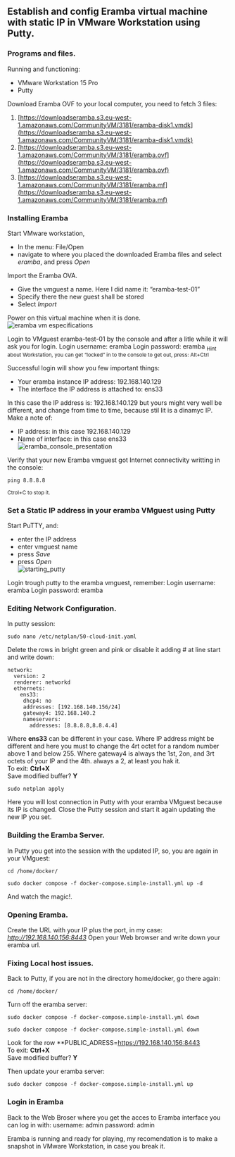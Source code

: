 ## Establish and config Eramba virtual machine with static IP in VMware Workstation using Putty.

### Programs and files.
Running and functioning:
- VMware Workstation 15 Pro
- Putty

Download Eramba OVF to your local computer, you need to fetch 3 files:
1.	[https://downloadseramba.s3.eu-west-1.amazonaws.com/CommunityVM/3181/eramba-disk1.vmdk](https://downloadseramba.s3.eu-west-1.amazonaws.com/CommunityVM/3181/eramba-disk1.vmdk)
2.	[https://downloadseramba.s3.eu-west-1.amazonaws.com/CommunityVM/3181/eramba.ovf](https://downloadseramba.s3.eu-west-1.amazonaws.com/CommunityVM/3181/eramba.ovf)
3.	[https://downloadseramba.s3.eu-west-1.amazonaws.com/CommunityVM/3181/eramba.mf](https://downloadseramba.s3.eu-west-1.amazonaws.com/CommunityVM/3181/eramba.mf)


### Installing Eramba 
Start VMware workstation, 
- In the menu: File/Open 
- navigate to where you placed the downloaded Eramba files and select *eramba*, and press *Open*

Import the Eramba OVA.
- Give the vmguest a name. Here I did name it: “eramba-test-01”
- Specify there the new guest shall be stored
- Select *Import*

Power on this virtual machine when it is done.<br>
![eramba vm especifications](https://github.com/DoriCastilla/Eramba-virtual-machine/assets/170856411/dcb795f9-f5ea-42f3-be26-be1555ba8e82)

Login to VMguest eramba-test-01 by the console and after a litle while it will ask you for login.
Login username: eramba
Login password: eramba 
<sub>Hint about Workstation, you can get “locked” in to the console to get out, press: Alt+Ctrl</sub>

Successful login will show you few important things:
- Your eramba instance IP address: 192.168.140.129
- The interface the IP address is attached to: ens33

In this case the IP address is: 192.168.140.129  but yours might very well be different, and change from time to time, because stil lit is a dinamyc IP.  
Make a note of: 
- IP address: in this case 192.168.140.129
- Name of interface: in this case ens33<br>
 ![eramba_console_presentation](https://github.com/DoriCastilla/Eramba-virtual-machine/assets/170856411/9d946e5b-c300-43d1-bb12-4962a6ebde3c)

Verify that your new Eramba vmguest got Internet connectivity writting in the console: 
```
ping 8.8.8.8
```
<sub>Ctrol+C to stop it.</sub>

### Set a Static IP address in your eramba VMguest using Putty

Start PuTTY, and:
- enter the IP address 
- enter vmguest name
- press *Save*
- press *Open*<br>
![starting_putty](https://github.com/DoriCastilla/Eramba-virtual-machine/assets/170856411/50df4e01-a969-43cf-8ee7-1f5732cd2052)

Login trough putty to the eramba vmguest, remember:
Login username: eramba
Login password: eramba 

### Editing Network Configuration.
In putty session: 
```
sudo nano /etc/netplan/50-cloud-init.yaml
```

Delete the rows in bright green and pink or disable it adding # at line start and write down:
```
network:
  version: 2
  renderer: networkd
  ethernets:
    ens33:
     dhcp4: no
     addresses: [192.168.140.156/24]
     gateway4: 192.168.140.2
     nameservers:
       addresses: [8.8.8.8,8.8.4.4]
```
Where **ens33** can be different in your case.
Where IP  address might be different and here you must to change the 4rt octet for a random number above 1 and below 255.
Where gateway4 is always the 1st, 2on, and 3rt octets of your IP and the 4th. always a 2, at least you hak it.<br>
To exit: **Ctrl+X** <br>
Save modified buffer? **Y**
```
sudo netplan apply
```

Here you will lost connection in Putty with your eramba VMguest because its IP is changed. 
Close the Putty session and start it again updating the new IP you set.

### Building the Eramba Server.

In Putty you get into the session with the updated IP, so, you are again in your VMguest: 
```
cd /home/docker/ 
```
```
sudo docker compose -f docker-compose.simple-install.yml up -d 
```
And watch the magic!.

### Opening Eramba.

Create the URL with your IP plus the port, in my case: *http://192.168.140.156:8443*
Open your Web browser and write down your eramba url.

### Fixing Local host issues.

Back to Putty, if you are not in the directory home/docker, go there again: 
```
cd /home/docker/ 
```
Turn off the eramba server:
```
sudo docker compose -f docker-compose.simple-install.yml down 
```
```
sudo docker compose -f docker-compose.simple-install.yml down 
```
Look for the row **PUBLIC_ADRESS=https://192.168.140.156:8443<br>
To exit: **Ctrl+X** <br>
Save modified buffer? **Y**

Then update your eramba server:
```
sudo docker compose -f docker-compose.simple-install.yml up
```

### Login in Eramba

Back to the Web Broser where you get the acces to Eramba interface you can log in with: 
username: admin 
password: admin

Eramba is running and ready for playing, my recomendation is to make a snapshot in VMware Workstation, in case you break it. 


